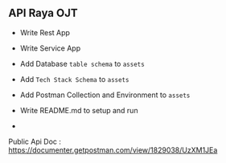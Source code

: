## API Raya OJT

<!-- TODO -->
- Write Rest App
- Write Service App

- Add Database `table schema` to `assets`
- Add `Tech Stack Schema` to `assets`
- Add Postman Collection and Environment to `assets`
- Write README.md to setup and run
-

<!-- How To Setup -->

<!-- How To Run -->

Public Api Doc : https://documenter.getpostman.com/view/1829038/UzXM1JEa